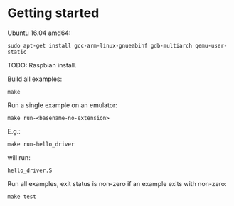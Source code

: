 # Getting started

Ubuntu 16.04 amd64:

    sudo apt-get install gcc-arm-linux-gnueabihf gdb-multiarch qemu-user-static

TODO: Raspbian install.

Build all examples:

    make

Run a single example on an emulator:

    make run-<basename-no-extension>

E.g.:

    make run-hello_driver

will run:

    hello_driver.S

Run all examples, exit status is non-zero if an example exits with non-zero:

    make test
